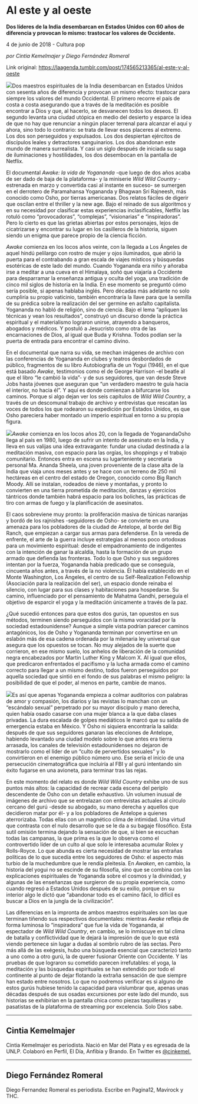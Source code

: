 # Al este y al oeste

**Dos líderes de la India desembarcan en Estados Unidos con 60 años de diferencia y provocan lo mismo: trastocar los valores de Occidente.**

4 de junio de 2018 - Cultura pop

_por Cintia Kemelmajer y Diego Fernández Romeral_

Link original: https://laagenda.tumblr.com/post/174565213365/al-este-y-al-oeste

![](https://64.media.tumblr.com/2f28e1d727a767c7b7e681c3df8db4be/tumblr_inline_p9taa2gl5b1t6q87u_500.jpg)Dos maestros espirituales de la India desembarcan en Estados Unidos con sesenta años de diferencia y provocan un mismo efecto: trastocar para siempre los valores del mundo Occidental. El primero recorre el país de costa a costa asegurando que a través de la meditación es posible encontrar a Dios y que, al hacerlo, se desvanecen todos los deseos. El segundo levanta una ciudad utópica en medio del desierto y esparce la idea de que no hay que renunciar a ningún placer terrenal para alcanzar el aquí y ahora, sino todo lo contrario: se trata de llevar esos placeres al extremo. Los dos son perseguidos y expulsados. Los dos despiertan ejércitos de discípulos leales y detractores sanguinarios. Los dos abandonan este mundo de manera surrealista. Y casi un siglo después de iniciada su saga de iluminaciones y hostilidades, los dos desembocan en la pantalla de Netflix. 


El documental *Awake: la vida de Yogananda* -que luego de dos años acaba de ser dado de baja de la plataforma- y la miniserie *Wild Wild Country* -estrenada en marzo y convertida casi al instante en suceso- se sumergen en el derrotero de Paramahansa Yogananda y Bhagwan Sri Rajneesh, más conocido como Osho, por tierras americanas. Dos relatos fáciles de digerir que oscilan entre el thriller y la new age. Bajo el reinado de sus algoritmos y en su necesidad por clasificar estas experiencias inclasificables, Netflix las rotuló como “provocadoras”, “complejas”, “visionarias” e “inspiradoras”. Pero lo cierto es que las grietas abiertas por estos personajes, lejos de cicatrizarse y encontrar su lugar en los casilleros de la historia, siguen siendo un enigma que parece propio de la ciencia ficción. 


*Awake* comienza en los locos años veinte, con la llegada a Los Ángeles de aquel hindú pelilargo con rostro de mujer y ojos iluminados, que abrió la puerta para el contrabando a gran escala de viajes místicos y búsquedas esotéricas de este lado del mundo. Cuando Yogananda era niño y añoraba irse a meditar a una cueva en el Himalaya, soñó que viajaría a Occidente para desparramar la enseñanza antigua y oculta del yoga, una tradición de cinco mil siglos de historia en la India. En ese momento se preguntó cómo sería posible, si apenas hablaba inglés. Pero décadas más adelante no solo cumpliría su propio vaticinio, también encontraría la llave para que la semilla de su prédica sobre la realización del ser germine en asfalto capitalista. Yogananda no habló de religión, sino de ciencia. Bajo el lema “apliquen las técnicas y vean los resultados”, construyó un discurso donde la práctica espiritual y el materialismo lograron unirse, atrayendo a banqueros, abogados y médicos. Y postuló a Jesucristo como otra de las encarnaciones de Dios, al igual que Buda y Krishna. Todos podían ser la puerta de entrada para encontrar el camino divino. 


En el documental que narra su vida, se mechan imágenes de archivo con las conferencias de Yogananda en clubes y teatros desbordados de público, fragmentos de su libro Autobiografía de un Yogui (1946), en el que está basado *Awake*, testimonios como el de George Harrison -el beatle al que el libro “le cambió la vida”- y de sus seguidores, que van desde Steve Jobs hasta jóvenes que aseguran que “un verdadero maestro te guía hacia el interior, no hacia él”. Y aquí es donde comienzan a bifurcarse los caminos. Porque si algo dejan ver los seis capítulos de *Wild Wild Country*, a través de un descomunal trabajo de archivo y entrevistas que rescatan las voces de todos los que rodearon su expedición por Estados Unidos, es que Osho pareciera haber montado un imperio espiritual en torno a su propia figura. 


![](https://64.media.tumblr.com/2f28e1d727a767c7b7e681c3df8db4be/tumblr_inline_p9szg0BKpC1t6q87u_500.jpg)*Awake* comienza en los locos años 20, con la llegada de YoganandaOsho llega al país en 1980, luego de sufrir un intento de asesinato en la India, y lleva en sus valijas una idea extravagante: fundar una ciudad destinada a la meditación masiva, con espacio para las orgías, los shoppings y el trabajo comunitario. Entonces entra en escena su lugarteniente y secretaria personal Ma. Ananda Sheela, una joven proveniente de la clase alta de la India que viaja unos meses antes y se hace con un terreno de 250 mil hectáreas en el centro del estado de Oregon, conocido como Big Ranch Moody. Allí se instalan, rodeados de nieve y montañas, y pronto lo convierten en una tierra prometida de meditación, danzas y ejercicios tántricos donde también habrá espacio para los boliches, las prácticas de tiro con armas de fuego y la planificación de asesinatos. 


El caos sobreviene muy pronto: la proliferación masiva de túnicas naranjas y bordó de los rajnishes -seguidores de Osho- se convierte en una amenaza para los pobladores de la ciudad de Antelope, al borde del Big Ranch, que empiezan a cargar sus armas para defenderse. En la vereda de enfrente, el arte de la guerra incluye estrategias al menos poco ortodoxas para un movimiento espiritual: desde el empadronamiento de indigentes con la intención de ganar la alcaldía, hasta la formación de un grupo armado que defienda las fronteras. Todo lo que Osho y sus seguidores intentan por la fuerza, Yogananda había predicado que se conseguía, cincuenta años antes, a través de la no violencia. Él había establecido en el Monte Washington, Los Ángeles, el centro de su Self-Realization Fellowship (Asociación para la realización del ser), un espacio donde reinaba el silencio, con lugar para sus clases y habitaciones para hospedarse. Su camino, influenciado por el pensamiento de Mahatma Gandhi, perseguía el objetivo de esparcir el yoga y la meditación únicamente a través de la paz. 


¿Qué sucedió entonces para que estos dos gurús, tan opuestos en sus métodos, terminen siendo perseguidos con la misma voracidad por la sociedad estadounidense? Aunque a simple vista podrían parecer caminos antagónicos, los de Osho y Yogananda terminan por convertirse en un eslabón más de esa cadena ordenada por la milenaria ley universal que asegura que los opuestos se tocan. No muy alejados de la suerte que corrieron, en ese mismo suelo, los anhelos de liberación de la comunidad negra encabezados por Martin Luther King y Malcom X. Al igual que ellos, que predicaron enfrentados el pacifismo y la lucha armada como el camino correcto para llegar a un mismo destino, todos fueron perseguidos por aquella sociedad que sintió en el fondo de sus palabras el mismo peligro: la posibilidad de que el poder, al menos en parte, cambie de manos. 


![](https://64.media.tumblr.com/d0025c7c784eebb2f6d3255efa35a94d/tumblr_inline_p9szg1mNxF1t6q87u_250.png)Es así que apenas Yogananda empieza a colmar auditorios con palabras de amor y compasión, los diarios y las revistas lo manchan con un “escándalo sexual” perpetrado por su mayor discípulo y mano derecha, quien había osado casarse con una mujer blanca a la que daba clases privadas. La dura escalada de golpes mediáticos le marcó que su salida de emergencia estaba en México. Y Osho ni siquiera encontraría la salida: después de que sus seguidores ganaran las elecciones de Antelope, habiendo levantado una ciudad modelo sobre lo que antes era tierra arrasada, los canales de televisión estadounidenses no dejaron de mostrarlo como el líder de un “culto de pervertidos sexuales” y lo convirtieron en el enemigo público número uno. Ese sería el inicio de una persecución cinematográfica que incluiría al FBI y al gurú intentando sin éxito fugarse en una avioneta, para terminar tras las rejas. 


En este momento del relato es donde *Wild Wild Country* exhibe uno de sus puntos más altos: la capacidad de recrear cada escena del periplo descendente de Osho con un detalle exhaustivo. Un volumen inusual de imágenes de archivo que se entrelazan con entrevistas actuales al círculo cercano del gurú -desde su abogado, su mano derecha y aquellos que decidieron matar por él- y a los pobladores de Antelope a quienes aterrorizaba. Todas ellas con un magnético clima de intimidad. Una virtud que contrasta con el nulo desarrollo que se le da a su bagaje filosófico. Esta sutil omisión termina dejando la sensación de que, si bien se escuchan todas las campanas, la que prima es la que lo observa como el controvertido líder de un culto al que solo le interesaba acumular Rolex y Rolls-Royce. Lo que abunda es cierta necesidad de mostrar las entrañas políticas de lo que sucedía entre los seguidores de Osho: el aspecto más turbio de la muchedumbre que le rendía pleitesía. En *Awaken*, en cambio, la historia del yogui no se escinde de su filosofía, sino que se combina con las explicaciones espirituales de Yogananda sobre el cosmos y la divinidad, y algunas de las enseñanzas que surgieron de su propia experiencia, como cuando regresó a Estados Unidos después de su exilio, porque en su interior algo le dictó que “abandonar todo es el camino fácil, lo difícil es buscar a Dios en la jungla de la civilización”. 


Las diferencias en la impronta de ambos maestros espirituales son las que terminan tiñendo sus respectivos documentales: mientras *Awake* refleja de forma luminosa lo “inspiradora” que fue la vida de Yogananda, al espectador de *Wild Wild Country*, en cambio, se lo inmiscuye en tal clima de batalla y conflictividad que le dejará la impresión de que lo que está viendo pertenece sin lugar a dudas al sombrío rubro de las sectas. Pero más allá de las exégesis, hubo una búsqueda esencial que caracterizó tanto a uno como a otro gurú, la de querer fusionar Oriente con Occidente. Y las pruebas de que lograron su cometido parecen irrefutables: el yoga, la meditación y las búsquedas espirituales se han extendido por todo el continente al punto de dejar flotando la extraña sensación de que siempre han estado entre nosotros. Lo que no podremos verificar es si alguno de estos gurús hubiese tenido la capacidad para vislumbrar que, apenas unas décadas después de sus osadas excursiones por este lado del mundo, sus historias se exhibirían en la pantalla chica como piezas taquilleras y pasatistas de la plataforma de streaming por excelencia. Solo Dios sabe. 




---

Cintia Kemelmajer
-----------------

Cintia Kemelmajer es periodista. Nació en Mar del Plata y es egresada de la UNLP. Colaboró en Perfil, El Día, Anfibia y Brando. En Twitter es [@cinkemel.](https://twitter.com/cinkemel) 



---

Diego Fernández Romeral
-----------------------

Diego Fernandez Romeral es periodista. Escribe en Pagina12, Mavirock y THC. 

